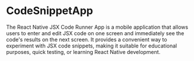 # CodeSnippetApp
The React Native JSX Code Runner App is a mobile application that allows users to enter and edit JSX code on one screen and immediately see the code's results on the next screen. It provides a convenient way to experiment with JSX code snippets, making it suitable for educational purposes, quick testing, or learning React Native development.
